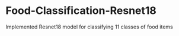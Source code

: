 # Food-Classification-Resnet18
Implemented Resnet18 model for classifying 11 classes of food items 
